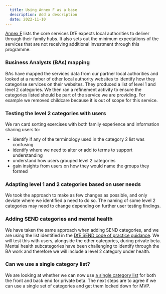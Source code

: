 ```yaml
---
  title: Using Annex F as a base
  description: Add a description
  date: 2022-11-10
---
```


[Annex F](https://assets.publishing.service.gov.uk/government/uploads/system/uploads/attachment_data/file/1096773/Annex_F_-_family_hub_service_expectations.pdf) lists the core services DfE expects local authorities to deliver through their family hubs. It also sets out the minimum expectations of the services that are not receiving additional investment through this programme.


### Business Analysts (BAs) mapping

BAs have mapped the services data from our partner local authorities and looked at a number of other local authority websites to identify how they categorise services on their websites.
They produced a list of level 1 and level 2 categories.
We then ran a refinement activity to ensure the categories listed should be part of the service we are providing. For example we removed childcare because it is out of scope for this service.

### Testing the level 2 categories with users
We ran card sorting exercises with both family experience and information sharing users to:

* identify if any of the terminology used in the category 2 list was confusing
* identify where we need to alter or add to terms to support understanding
* understand how users grouped level 2 categories
* gain insights from users on how they would name the groups they formed

### Adapting level 1 and 2 categories based on user needs
We took the approach to make as few changes as possible, and only deviate where we identified a need to do so. The naming of some level 2 categories may need to change depending on further user testing findings.

### Adding SEND categories and mental health
We have taken the same approach when adding SEND categories, and we are using the list identified in the [DfE SEND code of practice guidance](https://www.gov.uk/government/publications/send-code-of-practice-0-to-25). We will test this with users, alongside the other categories, during  private beta. Mental health subcategories have been challenging to identify through the BA work and therefore we will include a level 2 category under health.

### Can we use a single category list?
We are looking at whether we can now use [a single category list](https://docs.google.com/spreadsheets/d/1fnE8jZpjfYDxcB1L-g2_7evGs9jUv74FxBYoNS2XjAA/edit#gid=157352365) for both the front and back end for private beta.
The next steps are to agree if we can use a single set of categories and get them locked down for MVP.